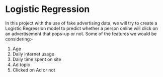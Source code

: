# Logistic Regression
In this project with the use of fake advertising data, we will try to create a Logistic Regression model to predict whether a person online will click on an advertisement that pops-up or not.
Some of the features we would be considering:-
1. Age
2. Daily internet usage
3. Daily time spent on site
4. Ad topic
5. Clicked on Ad or not
 
